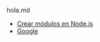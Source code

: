 hola.md
- [Crear módulos en Node.js](https://docs.npmjs.com/getting-started/publishing-npm-packages)
- [Google](https://www.google.com)
